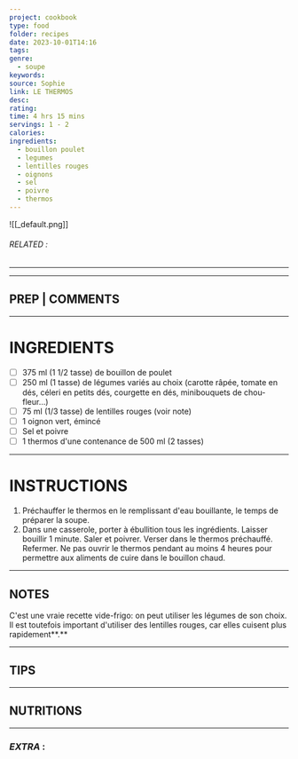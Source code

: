 ```yaml
---
project: cookbook
type: food
folder: recipes
date: 2023-10-01T14:16
tags: 
genre:
  - soupe
keywords: 
source: Sophie
link: LE THERMOS
desc: 
rating: 
time: 4 hrs 15 mins
servings: 1 - 2
calories: 
ingredients:
  - bouillon poulet
  - legumes
  - lentilles rouges
  - oignons
  - sel
  - poivre
  - thermos
---
```


![[_default.png]]
###### *RELATED* : 
---


---
## PREP | COMMENTS



---
# INGREDIENTS

- [ ] 375 ml (1 1/2 tasse) de bouillon de poulet
- [ ] 250 ml (1 tasse) de légumes variés au choix (carotte râpée, tomate en dés, céleri en petits dés, courgette en dés, minibouquets de chou-fleur...)
- [ ] 75 ml (1/3 tasse) de lentilles rouges (voir note)
- [ ] 1 oignon vert, émincé
- [ ] Sel et poivre
- [ ] 1 thermos d'une contenance de 500 ml (2 tasses)

---
# INSTRUCTIONS

1. Préchauffer le thermos en le remplissant d'eau bouillante, le temps de préparer la soupe.
2. Dans une casserole, porter à ébullition tous les ingrédients. Laisser bouillir 1 minute. Saler et poivrer. Verser dans le thermos préchauffé. Refermer. Ne pas ouvrir le thermos pendant au moins 4 heures pour permettre aux aliments de cuire dans le bouillon chaud.

---
## NOTES

C'est une vraie recette vide-frigo: on peut utiliser les légumes de son choix. Il est toutefois important d'utiliser des lentilles rouges, car elles cuisent plus rapidement**.**

---
## TIPS



---
## NUTRITIONS



---
### *EXTRA* :



